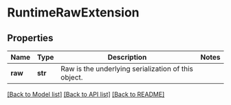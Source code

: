 # RuntimeRawExtension

## Properties
Name | Type | Description | Notes
------------ | ------------- | ------------- | -------------
**raw** | **str** | Raw is the underlying serialization of this object. | 

[[Back to Model list]](../README.md#documentation-for-models) [[Back to API list]](../README.md#documentation-for-api-endpoints) [[Back to README]](../README.md)


